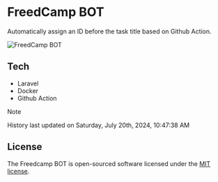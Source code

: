 # FreedCamp BOT

Automatically assign an ID before the task title based on Github Action.

![FreedCamp BOT](https://repository-images.githubusercontent.com/737932867/7d34798b-2680-471c-b089-a78a718d3d6a)

## Tech

- Laravel
- Docker
- Github Action

> [!NOTE]  
> History last updated on Saturday, July 20th, 2024, 10:47:38 AM

## License

The Freedcamp BOT is open-sourced software licensed under the [MIT license](https://opensource.org/licenses/MIT).
